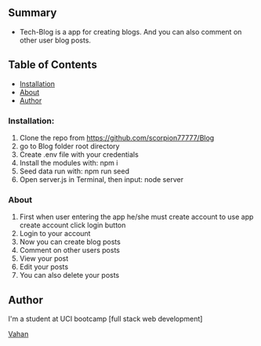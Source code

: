 ## Summary

- Tech-Blog is a app for creating blogs. And you can also comment on other user blog posts.


## Table of Contents

- [Installation](#installation)
- [About](#about)
- [Author](#author)


### Installation:
1. Clone the repo from https://github.com/scorpion77777/Blog
2. go to Blog folder root directory
3. Create .env file with your credentials
4. Install the modules with: npm i
5. Seed data run with: npm run seed
6. Open server.js in Terminal, then input: node server 


### About

1. First when user entering the app he/she must create account to use app create account click login button
2. Login to your account
3. Now you can create blog posts
4. Comment on other users posts
5. View your post 
6. Edit your posts
7. You can also delete your posts


## Author

I'm a student at UCI bootcamp [full stack web development]

[Vahan](https://github.com/scorpion77777)
